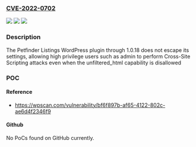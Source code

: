 ### [CVE-2022-0702](https://cve.mitre.org/cgi-bin/cvename.cgi?name=CVE-2022-0702)
![](https://img.shields.io/static/v1?label=Product&message=Petfinder%20Listings&color=blue)
![](https://img.shields.io/static/v1?label=Version&message=n%2Fa&color=blue)
![](https://img.shields.io/static/v1?label=Vulnerability&message=CWE-79%20Cross-site%20Scripting%20(XSS)&color=brighgreen)

### Description

The Petfinder Listings WordPress plugin through 1.0.18 does not escape its settings, allowing high privilege users such as admin to perform Cross-Site Scripting attacks even when the unfiltered_html capability is disallowed

### POC

#### Reference
- https://wpscan.com/vulnerability/bf6f897b-af65-4122-802c-ae6d4f2346f9

#### Github
No PoCs found on GitHub currently.

